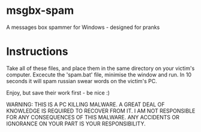 # msgbx-spam
A messages box spammer for Windows - designed for pranks

# Instructions
Take all of these files, and place them in the same directory on your victim's computer.
Excecute the 'spam.bat' file, minimise the window and run. In 10 seconds it will spam 
russian swear words on the victim's PC.

Enjoy, but save their work first - be nice :)

WARNING: THIS IS A PC KILLING MALWARE. A GREAT DEAL OF KNOWLEDGE IS REQUIRED TO RECOVER
FROM IT. I AM NOT RESPONSIBLE FOR ANY CONSEQUENCES OF THIS MALWARE. ANY ACCIDENTS OR 
IGNORANCE ON YOUR PART IS YOUR RESPONSIBILITY.
